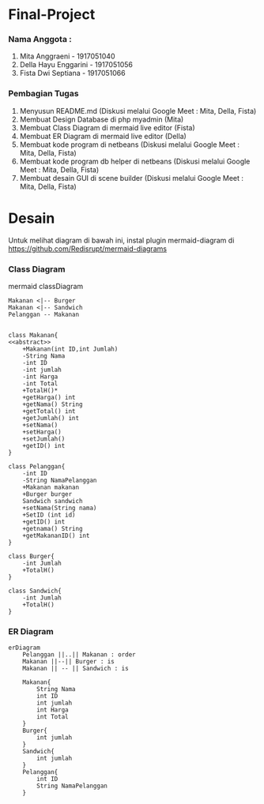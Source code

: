 # Final-Project
### Nama Anggota :
1. Mita Anggraeni - 1917051040
2. Della Hayu Enggarini - 1917051056
3. Fista Dwi Septiana - 1917051066


### Pembagian Tugas
1. Menyusun README.md (Diskusi melalui Google Meet : Mita, Della, Fista)
2. Membuat Design Database di php myadmin (Mita)
3. Membuat Class Diagram di mermaid live editor (Fista)
4. Membuat ER Diagram di mermaid live editor (Della)
5. Membuat kode program di netbeans (Diskusi melalui Google Meet : Mita, Della, Fista)
6. Membuat kode program db helper di netbeans (Diskusi melalui Google Meet : Mita, Della, Fista)
7. Membuat desain GUI di scene builder (Diskusi melalui Google Meet : Mita, Della, Fista)

# Desain
Untuk melihat diagram di bawah ini, instal plugin mermaid-diagram di https://github.com/Redisrupt/mermaid-diagrams

### Class Diagram
mermaid
classDiagram

    Makanan <|-- Burger
    Makanan <|-- Sandwich
    Pelanggan -- Makanan
    

    class Makanan{
    <<abstract>>
        +Makanan(int ID,int Jumlah)
        -String Nama
        -int ID
        -int jumlah
        -int Harga
        -int Total
        +TotalH()*
        +getHarga() int
        +getNama() String
        +getTotal() int
        +getJumlah() int
        +setNama()
        +setHarga()
        +setJumlah()
        +getID() int
    }
    
    class Pelanggan{
        -int ID
        -String NamaPelanggan
        +Makanan makanan
        +Burger burger
        Sandwich sandwich
        +setNama(String nama)
        +SetID (int id) 
        +getID() int
        +getnama() String
        +getMakananID() int
    }

    class Burger{
        -int Jumlah
        +TotalH()
    }

    class Sandwich{
        -int Jumlah
        +TotalH()
    }
    

### ER Diagram
```mermaid
erDiagram
    Pelanggan ||..|| Makanan : order
    Makanan ||--|| Burger : is
    Makanan || -- || Sandwich : is

    Makanan{
        String Nama
        int ID
        int jumlah
        int Harga
        int Total
    }
    Burger{
        int jumlah
    }
    Sandwich{
        int jumlah
    }
    Pelanggan{
        int ID
        String NamaPelanggan
    }
```
